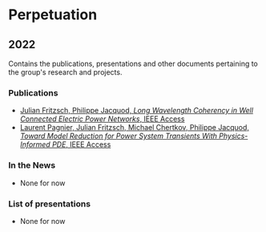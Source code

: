 # Perpetuation

## 2022

Contains the publications, presentations and other documents pertaining to the group's research and projects.

### Publications

* [Julian Fritzsch, Philippe Jacquod, *Long Wavelength Coherency in Well Connected Electric Power Networks*, IEEE Access](https://github.com/GeeeHesso/Perpetuation/tree/master/2022/Papers/longwavelength)
* [Laurent Pagnier, Julian Fritzsch, Michael Chertkov, Philippe Jacquod, *Toward Model Reduction for Power System Transients With Physics-Informed PDE*, IEEE Access](https://github.com/GeeeHesso/Perpetuation/tree/master/2022/Papers/ContMod)

### In the News

* None for now

### List of presentations

* None for now
